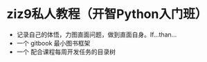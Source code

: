 #  ziz9私人教程（开智Python入门班）

- 记录自己的体悟，力图直面问题，做到直面自身。If...than...
- 一个 gitbook 最小图书框架
- 一个 配合课程每周开发任务的目录树

